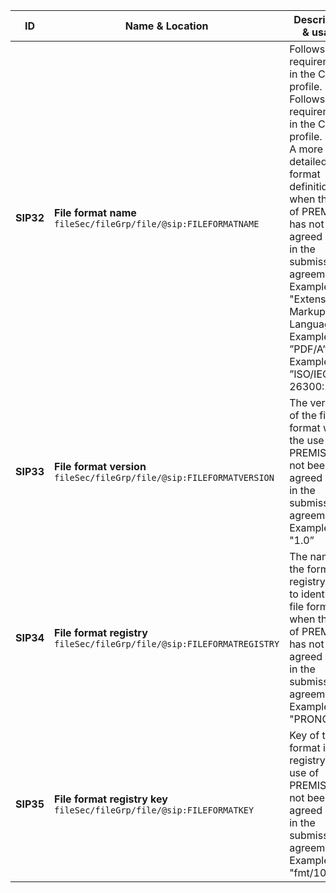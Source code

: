 | ID | Name & Location | Description & usage | Cardinality & Level |
| -- | --------------- | ------------------- | ------------------- |
| <a name="SIP32"></a>**SIP32** | **File format name** <br/> `fileSec/fileGrp/file/@sip:FILEFORMATNAME` | Follows the requirements in the CSIP profile. <br/> Follows the requirements in the CSIP profile. <br/> A more detailed file format definition when the use of PREMIS has not been agreed upon in the submission agreement. <br/> Example: "Extensible Markup Language” <br/> Example: ”PDF/A” <br/> Example: ”ISO/IEC 26300:2006” | **0..1** <br/> MAY |
| <a name="SIP33"></a>**SIP33** | **File format version** <br/> `fileSec/fileGrp/file/@sip:FILEFORMATVERSION` | The version of the file format when the use of PREMIS has not been agreed upon in the submission agreement. <br/> Example: "1.0” | **0..1** <br/> MAY |
| <a name="SIP34"></a>**SIP34** | **File format registry** <br/> `fileSec/fileGrp/file/@sip:FILEFORMATREGISTRY` | The name of the format registry used to identify the file format when the use of PREMIS has not been agreed upon in the submission agreement. <br/> Example: "PRONOM” | **0..1** <br/> MAY |
| <a name="SIP35"></a>**SIP35** | **File format registry key** <br/> `fileSec/fileGrp/file/@sip:FILEFORMATKEY` | Key of the file format in the registry when use of PREMIS has not been agreed upon in the submission agreement. <br/> Example: "fmt/101” | **0..1** <br/> MAY |
